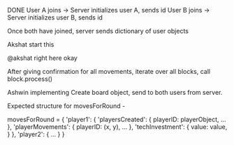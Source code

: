 DONE
User A joins -> Server initializes user A, sends id
User B joins -> Server initializes user B, sends id

Once both have joined, server sends dictionary of user objects


Akshat start this
<!-- @akshat time loop how? -->
@akshat right here okay


After giving confirmation for all movements, iterate over all blocks, call block.process()

Ashwin implementing
Create board object, send to both users from server.



Expected structure for movesForRound -

movesForRound = {
    'player1': {
        'playersCreated': {
            playerID: playerObject,
            ...
        },
        'playerMovements': {
            playerID: (x, y),
            ...
        },
        'techInvestment': {
            value: value,
        }
    },
    'player2': {
        ...
    }
}